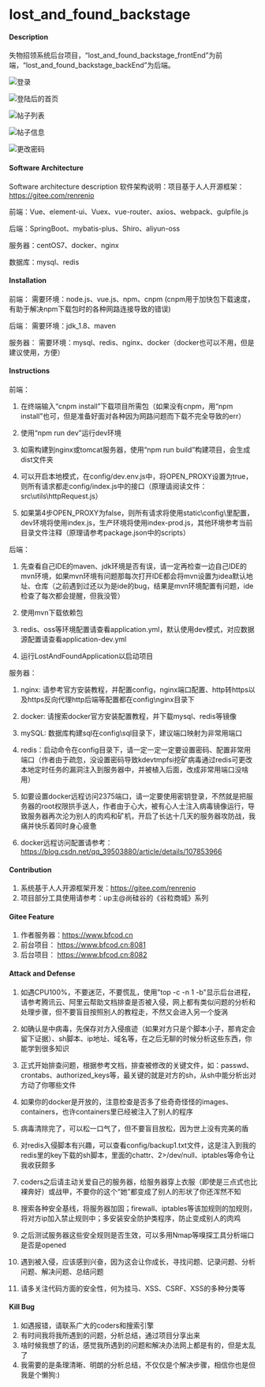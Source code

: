 # lost_and_found_backstage

#### Description
失物招领系统后台项目，“lost_and_found_backstage_frontEnd”为前端，“lost_and_found_backstage_backEnd”为后端。

![登录](https://gitee.com/bfcod/lost_and_found_backstage/raw/master/img/backstage_login.png)

![登陆后的首页](https://gitee.com/bfcod/lost_and_found_backstage/raw/master/img/backstage_domain.png)

![帖子列表](https://gitee.com/bfcod/lost_and_found_backstage/raw/master/img/backstage_postInfo.png)

![帖子信息](https://gitee.com/bfcod/lost_and_found_backstage/raw/master/img/backstage_checkPostInfo.png)

![更改密码](https://gitee.com/bfcod/lost_and_found_backstage/raw/master/img/backstage_updatePwd.png)

#### Software Architecture
Software architecture description
软件架构说明：项目基于人人开源框架：https://gitee.com/renrenio

前端：Vue、element-ui、Vuex、vue-router、axios、webpack、gulpfile.js

后端：SpringBoot、mybatis-plus、Shiro、aliyun-oss

服务器：centOS7、docker、nginx

数据库：mysql、redis

#### Installation

前端：
  需要环境：node.js、vue.js、npm、cnpm (cnpm用于加快包下载速度，有助于解决npm下载包时的各种网路连接导致的错误)
  
后端：
  需要环境：jdk_1.8、maven
  
服务器：
  需要环境：mysql、redis、nginx、docker（docker也可以不用，但是建议使用，方便）

#### Instructions

前端：
1.  在终端输入“cnpm install”下载项目所需包（如果没有cnpm，用“npm install”也可，但是准备好面对各种因为网路问题而下载不完全导致的err）
2.  使用“npm run dev”运行dev环境
3.  如需构建到nginx或tomcat服务器，使用“npm run build”构建项目，会生成dist文件夹

4.  可以开启本地模式，在config/dev.env.js中，将OPEN_PROXY设置为true，则所有请求都走config/index.js中的接口（原理请阅读文件：src\utils\httpRequest.js）
5.  如果第4步OPEN_PROXY为false，则所有请求将使用static\config\里配置，dev环境将使用index.js，生产环境将使用index-prod.js，其他环境参考当前目录文件注释（原理请参考package.json中的scripts）

后端：
1.  先查看自己IDE的maven、jdk环境是否有误，请一定再检查一边自己IDE的mvn环境，如果mvn环境有问题那每次打开IDE都会将mvn设置为idea默认地址、仓库（之前遇到过还以为是ide的bug，结果是mvn环境配置有问题，ide检查了每次都会提醒，但我没管）

2.  使用mvn下载依赖包
3.  redis、oss等环境配置请查看application.yml，默认使用dev模式，对应数据源配置请查看application-dev.yml
4.  运行LostAndFoundApplication以启动项目

服务器：
1.  nginx: 请参考官方安装教程，并配置config，nginx端口配置、http转https以及https反向代理http后端等配置都在config\nginx目录下
1.  docker: 请搜索docker官方安装配置教程，并下载mysql、redis等镜像
2.  mySQL: 数据库构建sql在config\sql目录下，建议端口映射为非常用端口

3.  redis：启动命令在config目录下，请一定一定一定要设置密码、配置非常用端口（作者由于疏忽，没设置密码导致kdevtmpfsi挖矿病毒通过redis可更改本地定时任务的漏洞注入到服务器中，并被植入后面，改成非常用端口没啥用）
4.  如要设置docker远程访问2375端口，请一定要使用密钥登录，不然就是把服务器的root权限拱手送人，作者由于心大，被有心人士注入病毒镜像运行，导致服务器再次沦为别人的肉鸡和矿机，开启了长达十几天的服务器攻防战，我痛并快乐着同时身心疲惫
5.  docker远程访问配置请参考：https://blog.csdn.net/qq_39503880/article/details/107853966


#### Contribution

1.  系统基于人人开源框架开发：https://gitee.com/renrenio
2.  项目部分工具使用请参考：up主@尚硅谷的《谷粒商城》系列


#### Gitee Feature

1.  作者服务器：https://www.bfcod.cn
2.  前台项目：  https://www.bfcod.cn:8081
2.  后台项目：  https://www.bfcod.cn:8082

#### Attack and Defense

1.  如遇CPU100%，不要迷茫，不要慌乱，使用"top -c -n 1 -b"显示后台进程，请参考腾讯云、阿里云帮助文档排查是否被入侵，网上都有类似问题的分析和处理步骤，但不要盲目按照别人的教程走，不然又会进入另一个旋涡
2.  如确认是中病毒，先保存对方入侵痕迹（如果对方只是个脚本小子，那肯定会留下证据）、sh脚本、ip地址、域名等，在之后无聊的时候分析这些东西，你能学到很多知识
3.  正式开始排查问题，根据参考文档，排查被修改的关键文件，如：passwd、crontabs、authorized_keys等，最关键的就是对方的sh，从sh中能分析出对方动了你哪些文件
4.  如果你的docker是开放的，注意检查是否多了些奇奇怪怪的images、containers，也许containers里已经被注入了别人的程序
5.  病毒清除完了，可以松一口气了，但不要盲目放松，因为世上没有完美的盾
6.  对redis入侵脚本有兴趣，可以查看config/backup1.txt文件，这是注入到我的redis里的key下载的sh脚本，里面的chattr、2>/dev/null、iptables等命令让我收获颇多

7.  coders之后请主动关爱自己的服务器，给服务器穿上衣服（即使是三点式也比裸奔好）或战甲，不要你的这个“她”都变成了别人的形状了你还浑然不知
8.  搜索各种安全基线，将服务器加固；firewall、iptables等该加规则的加规则，将对方ip加入禁止规则中；多安装安全防护类程序，防止变成别人的肉鸡
9.  之后测试服务器这些安全规则是否生效，可以多用Nmap等嗅探工具分析端口是否是opened
10. 遇到被入侵，应该感到兴奋，因为这会让你成长，寻找问题、记录问题、分析问题、解决问题、总结问题
11. 请多关注代码方面的安全性，何为挂马、XSS、CSRF、XSS的多种分类等


#### Kill Bug

1.  如遇报错，请联系广大的coders和搜索引擎
2.  有时间我将我所遇到的问题，分析总结，通过项目分享出来
3.  啥时候我想了的话，感觉我所遇到的问题和解决办法网上都是有的，但是太乱了
4.  我需要的是条理清晰、明朗的分析总结，不仅仅是个解决步骤，相信你也是但我是个懒狗:)
